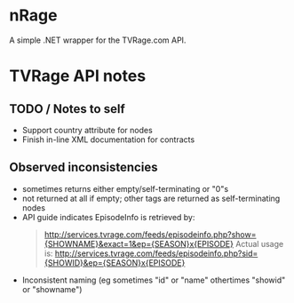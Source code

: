 nRage
===========

A simple .NET wrapper for the TVRage.com API.

TVRage API notes
================
TODO / Notes to self
--------------------
* Support country attribute for <network> nodes
* Finish in-line XML documentation for contracts

Observed inconsistencies
------------------------
* <ended> sometimes returns either empty/self-terminating or "0"s
* <AKAs> not returned at all if empty; other tags are returned as self-terminating nodes
* API guide indicates EpisodeInfo is retrieved by:
	> http://services.tvrage.com/feeds/episodeinfo.php?show={SHOWNAME}&exact=1&ep={SEASON}x{EPISODE}
  Actual usage is:
    > http://services.tvrage.com/feeds/episodeinfo.php?sid={SHOWID}&ep={SEASON}x{EPISODE}
* Inconsistent naming (eg sometimes "id" or "name" othertimes "showid" or "showname")

